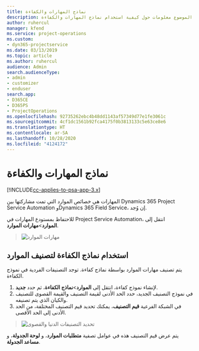 ```yaml
---
title: نماذج المهارات والكفاءة
description: يقدم هذا الموضوع معلومات حول كيفية استخدام نماذج المهارات والكفاءة.
author: ruhercul
manager: kfend
ms.service: project-operations
ms.custom:
- dyn365-projectservice
ms.date: 03/13/2019
ms.topic: article
ms.author: ruhercul
audience: Admin
search.audienceType:
- admin
- customizer
- enduser
search.app:
- D365CE
- D365PS
- ProjectOperations
ms.openlocfilehash: 92735262ebc4b48dd1143af57349d77e1fe3061c
ms.sourcegitcommit: 4cf1dc1561b92fca4175f0b3813133c5e63ce8e6
ms.translationtype: HT
ms.contentlocale: ar-SA
ms.lasthandoff: 10/28/2020
ms.locfileid: "4124172"
---
```

# <a name="skills-and-proficiency-models"></a>نماذج المهارات والكفاءة

[!INCLUDE[cc-applies-to-psa-app-3.x](../includes/cc-applies-to-psa-app-3x.md)]

المهارات هي خصائص الموارد التي تمت مشاركتها بين Dynamics 365 Project Service Automation وDynamics 365 Field Service، إن وُجد. 

للاحتفاظ بمستودع المهارات في Project Service Automation، انتقل إلى **الموارد**\>**مهارات الموارد**. 

> ![مهارات الموارد](media/Resource-Management-image84.png)

## <a name="use-proficiency-models-to-rate-resources"></a>استخدام نماذج الكفاءة لتصنيف الموارد

يتم تصنيف مهارات الموارد بواسطة نماذج كفاءة. توجد التصنيفات الفردية في نموذج الكفاءة. 

1. لإنشاء نموذج كفاءة، انتقل إلى **الموارد**\>**نماذج الكفاءة**، ثم حدد **جديد**.
2. في نموذج التصنيف الجديد، حدد الحد الأدنى لقيمة التصنيف والقيمة القصوى للتصنيف والكيان الذي يتم تصنيفه.
3. في الشبكة الفرعية **قيم التصنيف**، يمكنك تحديد قيم التصنيف المختلفة، من الحد الأدنى إلى الحد الأقصى.

> ![تحديد التصنيفات الدنيا والقصوى](media/Resource-Management-image85.png)

يتم عرض قيم التصنيف هذه في عوامل تصفية **متطلبات الموارد**، و **لوحة الجدولة**، و **مساعد الجدولة**.
